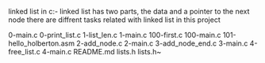linked list in c:-
linked list has two parts, the data and a pointer to the next node
there are diffrent tasks related with linked list in this project

0-main.c
0-print_list.c
1-list_len.c
1-main.c
100-first.c
100-main.c
101-hello_holberton.asm
2-add_node.c
2-main.c
3-add_node_end.c
3-main.c
4-free_list.c
4-main.c
README.md
lists.h
lists.h~
